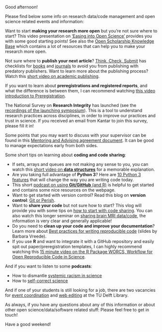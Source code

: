 Good afternoon!

Please find below some info on research data/code management and open science related events and information:

Want to start **making your research more open** but you’re not sure where to start? 
This video presentation on [‘Easing into Open Science’](https://www.youtube.com/watch?v=owJaD3UiseQ) provides you with some good starting points! 
See also the [Open Scholarship Knowledge Base](https://www.oercommons.org/hubs/OSKB) which contains a lot of resources that can help you to make your research more open. 

Not sure where to **publish your next article**? 
[Think, Check, Submit](https://thinkchecksubmit.org/) has checklists for [books](https://thinkchecksubmit.org/books-and-chapters/) and [journals](https://thinkchecksubmit.org/journals/) to avoid you from publishing with predatory publishers.
Want to learn more about the publishing process? 
Watch this [short video on academic publishing](https://www.youtube.com/watch?v=PriwCi6SzLo&feature=youtu.be).

If you want to learn about **preregistrations and registered reports**, and what the difference is between them, I can recommend watching [this video introduction to Preregistration](https://ox.cloud.panopto.eu/Panopto/Pages/Viewer.aspx?id=db83bd17-4c08-466b-9ced-ac60012e7573).

The National Survey on **Research Integrity** has launched (see the [recordings of the launching symposium](http://www.nsri2020.nl/symposium)). 
This is a tool to understand research practices across disciplines, in order to improve our practices and trust in science. 
If you received an email from Kantar to join this survey, please fill it in! 

Some points that you may want to discuss with your supervisor can be found in this [Mentoring and Advising agreement document](https://docs.google.com/document/d/1oOPjjF8RJ1EOFvZMFAKe19hUVyQ5FRpS-tPV_uE1dcI/edit). 
It can be good to manage expectations early from both sides.

Some short tips on learning about **coding and code sharing**: 
*	If sets, arrays and queues are not making any sense to you, you can watch this [short video on **data structures**](https://www.tiktok.com/@theannalytical/video/6876070561194282245?_d=secCgsIARCbDRgBIAIoARI%2BCjzQW45DNjGBfp3q5jKnY0Wjujb6t%2BqEM354CC8w4ErFCQntXwKRpQD16uhoZjWLeaES4%2BH%2BbiqmSRgv1ooaAA%3D%3D&language=en&preview_pb=0&sec_user_id=MS4wLjABAAAARTPuNiMjZQd4RUeJY813qXqlzIUxij_ISySZXOKEe_L5kZyEQ2h5nU8xD5AUZ7c2&share_item_id=6876070561194282245&share_link_id=404A63E3-E6FF-4114-BEAC-746B33C7E061&timestamp=1600960056&tt_from=copy&u_code=d78eg579kl69fh&user_id=6714106760716813317&utm_campaign=client_share&utm_medium=ios&utm_source=copy&source=h5_m) for a memorable explanation. 
*	Are you taking full advantage of **Python 3**? Here are [10 Python 3 features](https://twitter.com/svpino/status/1308632185113579522?s=03) that will change the way you are writing code today. 
*	This short [podcast on using **Git/GitHub** (and R)](https://intertidal.agency/intertidal-podcast/2020/9/14/9-using-git-to-drive-better-science-with-dr-julie-lowndes) is helpful to get started and contains some nice resources on the webpage. 
*	Want to get started with version control? Read this blog on **version control**: [Git or Perish](https://blogs.egu.eu/divisions/sm/2020/08/25/git-or-perish/). 
*	Want to **share your code** but not sure how to start? This vlog will provide you with some tips on [how to start with code sharing](https://www.youtube.com/watch?v=u7h0A-KvWls&). 
You can also watch this longer seminar on [sharing brain MRI data/code](https://www.youtube.com/watch?v=28XzdqbGKoE&feature=youtu.be), the information is very clear and generally applicable!  
*	Do you need to **clean up your code and improve your documentation**? 
Learn more about [Best practices for writing reproducible code](https://bvreede.github.io/presentations/presentations/2020-09-17_BestPractices-lecture.html#1) (slides by Barbara Vreede).
*	If you use **R** and want to integrate it with a GitHub repository and easily spit out paper/preregistration templates, I can highly recommend watching this [15 minute video on the R Package WORCS, Workflow for Open Reproducible Code in Science](https://www.youtube.com/watch?v=uzjpN_yFeUU). 

And if you want to listen to some **podcasts**: 
*	How to dismantle [systemic racism in science](https://cen.acs.org/careers/diversity/Podcast-Black-chemists-discuss-strategies/98/web/2020/09)
*	How to [self-correct science](http://www.juiceandsqueeze.net/17)

And if one of your students is still looking for a job, there are two vacancies for [event coordination](https://www.stud.nl/students/work/event-coordinator/) and [web editing](https://www.stud.nl/students/work/web-content-editor/) at the TU Delft Library. 

As always, if you have any questions about any of this information or about other open science/data/software related stuff: Please feel free to get in touch!

Have a good weekend!
